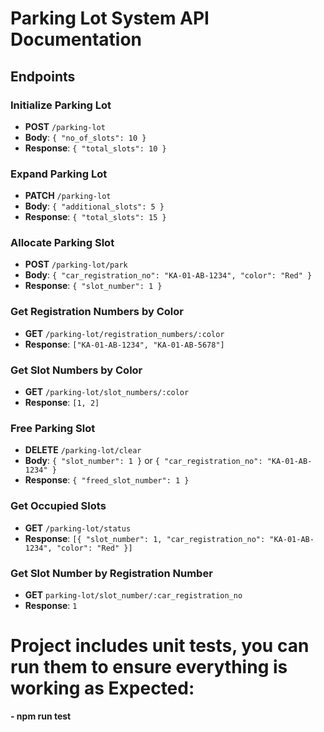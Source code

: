 # Parking Lot System API Documentation

## Endpoints

### Initialize Parking Lot
- **POST** `/parking-lot`
- **Body**: `{ "no_of_slots": 10 }`
- **Response**: `{ "total_slots": 10 }`

### Expand Parking Lot
- **PATCH** `/parking-lot`
- **Body**: `{ "additional_slots": 5 }`
- **Response**: `{ "total_slots": 15 }`

### Allocate Parking Slot
- **POST** `/parking-lot/park`
- **Body**: `{ "car_registration_no": "KA-01-AB-1234", "color": "Red" }`
- **Response**: `{ "slot_number": 1 }`

### Get Registration Numbers by Color
- **GET** `/parking-lot/registration_numbers/:color`
- **Response**: `["KA-01-AB-1234", "KA-01-AB-5678"]`

### Get Slot Numbers by Color
- **GET** `/parking-lot/slot_numbers/:color`
- **Response**: `[1, 2]`

### Free Parking Slot
- **DELETE** `/parking-lot/clear`
- **Body**: `{ "slot_number": 1 }` or `{ "car_registration_no": "KA-01-AB-1234" }`
- **Response**: `{ "freed_slot_number": 1 }`

### Get Occupied Slots
- **GET** `/parking-lot/status`
- **Response**: `[{ "slot_number": 1, "car_registration_no": "KA-01-AB-1234", "color": "Red" }]`

### Get Slot Number by Registration Number
- **GET** `parking-lot/slot_number/:car_registration_no`
- **Response**: `1`


# Project includes unit tests, you can run them to ensure everything is working as Expected:
**- npm run test**

